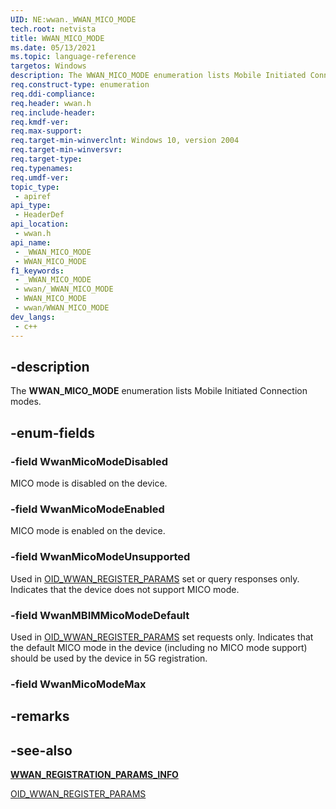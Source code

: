 ```yaml
---
UID: NE:wwan._WWAN_MICO_MODE
tech.root: netvista
title: WWAN_MICO_MODE
ms.date: 05/13/2021
ms.topic: language-reference
targetos: Windows
description: The WWAN_MICO_MODE enumeration lists Mobile Initiated Connection modes.
req.construct-type: enumeration
req.ddi-compliance: 
req.header: wwan.h
req.include-header: 
req.kmdf-ver: 
req.max-support: 
req.target-min-winverclnt: Windows 10, version 2004
req.target-min-winversvr: 
req.target-type: 
req.typenames: 
req.umdf-ver: 
topic_type:
 - apiref
api_type:
 - HeaderDef
api_location:
 - wwan.h
api_name:
 - _WWAN_MICO_MODE
 - WWAN_MICO_MODE
f1_keywords:
 - _WWAN_MICO_MODE
 - wwan/_WWAN_MICO_MODE
 - WWAN_MICO_MODE
 - wwan/WWAN_MICO_MODE
dev_langs:
 - c++
---
```


## -description

The **WWAN_MICO_MODE** enumeration lists Mobile Initiated Connection modes.

## -enum-fields

### -field WwanMicoModeDisabled

MICO mode is disabled on the device.

### -field WwanMicoModeEnabled

MICO mode is enabled on the device.

### -field WwanMicoModeUnsupported

Used in [OID_WWAN_REGISTER_PARAMS](/windows-hardware/drivers/network/oid-wwan-register-params) set or query responses only. Indicates that the device does not support MICO mode.

### -field WwanMBIMMicoModeDefault

Used in [OID_WWAN_REGISTER_PARAMS](/windows-hardware/drivers/network/oid-wwan-register-params) set requests only. Indicates that the default MICO mode in the device (including no MICO mode support) should be used by the device in 5G registration.

### -field WwanMicoModeMax

## -remarks

## -see-also

[**WWAN_REGISTRATION_PARAMS_INFO**](ns-wwan-wwan_registration_params_info.md)

[OID_WWAN_REGISTER_PARAMS](/windows-hardware/drivers/network/oid-wwan-register-params)
